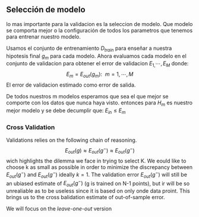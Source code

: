 ## Selección de modelo
lo mas importante para la validacion es la seleccion de modelo. Que modelo se comporta mejor o la configuración de todos los parametros que tenemos para entrenar nuestro modelo.

Usamos el conjunto de entrenamiento $D_{train}$ para enseñar a nuestra hipotesis final $g_m$ para cada modelo. Ahora evaluamos cada modelo en el conjunto de validacion para obtener el error de validacion $E_{1,}\cdots, E_{M}$ donde:
$$E_{m}= E_{out}(g_{m}):~~m=1,\cdots ,M$$
El error de validacion estimado como error de salida.

De todos nuestros m modelos esperamos que sea el que mejor se comporte con los datos que nunca haya visto. entonces para $H_{m}$ es nuestro mejor modelo y se debe decumplir que: $E_{in}\leq E_{m}$ 

### Cross Validation
Validations relies on the following chain of reasoning.
$$E_{out}(g)\approx E_{out}(g^{-})\approx E_{out}(g^{-})$$
wich highlights the dilemma we face in trying to select K. We eould like to choose k as small as possible in order to minimize the discrepancy between $E_{out}(g^{-})$ and $E_{out}(g^{-})$ ideally $k=1$. The validation error $E_{out}(g^{-})$ will still be an ubiased estimate of $E_{out}(g^{-})$ (g is trained on N-1 points), but ir will be so unrealiable as to be useless since it is based on only onde data proint. This brings us to the cross balidation estimate of out-of-sample error.

We will focus on the *leave-one-out* version

